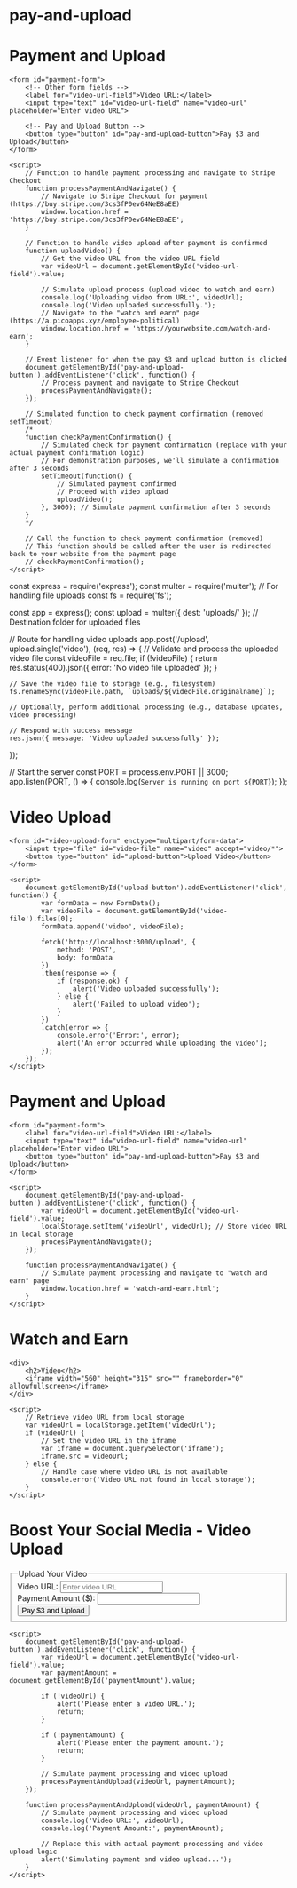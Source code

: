 # pay-and-upload
<!DOCTYPE html>
<html lang="en">
<head>
    <meta charset="UTF-8">
    <meta name="viewport" content="width=device-width, initial-scale=1.0">
    <title>Payment and Upload</title>
</head>
<body>
    <h1>Payment and Upload</h1>
    
    <form id="payment-form">
        <!-- Other form fields -->
        <label for="video-url-field">Video URL:</label>
        <input type="text" id="video-url-field" name="video-url" placeholder="Enter video URL">

        <!-- Pay and Upload Button -->
        <button type="button" id="pay-and-upload-button">Pay $3 and Upload</button>
    </form>

    <script>
        // Function to handle payment processing and navigate to Stripe Checkout
        function processPaymentAndNavigate() {
            // Navigate to Stripe Checkout for payment (https://buy.stripe.com/3cs3fP0ev64NeE8aEE)
            window.location.href = 'https://buy.stripe.com/3cs3fP0ev64NeE8aEE';
        }

        // Function to handle video upload after payment is confirmed
        function uploadVideo() {
            // Get the video URL from the video URL field
            var videoUrl = document.getElementById('video-url-field').value;

            // Simulate upload process (upload video to watch and earn)
            console.log('Uploading video from URL:', videoUrl);
            console.log('Video uploaded successfully.');
            // Navigate to the "watch and earn" page (https://a.picoapps.xyz/employee-political)
            window.location.href = 'https://yourwebsite.com/watch-and-earn';
        }

        // Event listener for when the pay $3 and upload button is clicked
        document.getElementById('pay-and-upload-button').addEventListener('click', function() {
            // Process payment and navigate to Stripe Checkout
            processPaymentAndNavigate();
        });

        // Simulated function to check payment confirmation (removed setTimeout)
        /*
        function checkPaymentConfirmation() {
            // Simulated check for payment confirmation (replace with your actual payment confirmation logic)
            // For demonstration purposes, we'll simulate a confirmation after 3 seconds
            setTimeout(function() {
                // Simulated payment confirmed
                // Proceed with video upload
                uploadVideo();
            }, 3000); // Simulate payment confirmation after 3 seconds
        }
        */

        // Call the function to check payment confirmation (removed)
        // This function should be called after the user is redirected back to your website from the payment page
        // checkPaymentConfirmation();
    </script>
</body>
</html>
const express = require('express');
const multer = require('multer'); // For handling file uploads
const fs = require('fs');

const app = express();
const upload = multer({ dest: 'uploads/' }); // Destination folder for uploaded files

// Route for handling video uploads
app.post('/upload', upload.single('video'), (req, res) => {
    // Validate and process the uploaded video file
    const videoFile = req.file;
    if (!videoFile) {
        return res.status(400).json({ error: 'No video file uploaded' });
    }

    // Save the video file to storage (e.g., filesystem)
    fs.renameSync(videoFile.path, `uploads/${videoFile.originalname}`);

    // Optionally, perform additional processing (e.g., database updates, video processing)

    // Respond with success message
    res.json({ message: 'Video uploaded successfully' });
});

// Start the server
const PORT = process.env.PORT || 3000;
app.listen(PORT, () => {
    console.log(`Server is running on port ${PORT}`);
});
<!-- index.html -->
<!DOCTYPE html>
<html lang="en">
<head>
    <meta charset="UTF-8">
    <meta name="viewport" content="width=device-width, initial-scale=1.0">
    <title>Video Upload</title>
</head>
<body>
    <h1>Video Upload</h1>
    
    <form id="video-upload-form" enctype="multipart/form-data">
        <input type="file" id="video-file" name="video" accept="video/*">
        <button type="button" id="upload-button">Upload Video</button>
    </form>

    <script>
        document.getElementById('upload-button').addEventListener('click', function() {
            var formData = new FormData();
            var videoFile = document.getElementById('video-file').files[0];
            formData.append('video', videoFile);

            fetch('http://localhost:3000/upload', {
                method: 'POST',
                body: formData
            })
            .then(response => {
                if (response.ok) {
                    alert('Video uploaded successfully');
                } else {
                    alert('Failed to upload video');
                }
            })
            .catch(error => {
                console.error('Error:', error);
                alert('An error occurred while uploading the video');
            });
        });
    </script>
</body>
</html>
<!-- payment.html -->
<!DOCTYPE html>
<html lang="en">
<head>
    <meta charset="UTF-8">
    <meta name="viewport" content="width=device-width, initial-scale=1.0">
    <title>Payment and Upload</title>
</head>
<body>
    <h1>Payment and Upload</h1>
    
    <form id="payment-form">
        <label for="video-url-field">Video URL:</label>
        <input type="text" id="video-url-field" name="video-url" placeholder="Enter video URL">
        <button type="button" id="pay-and-upload-button">Pay $3 and Upload</button>
    </form>

    <script>
        document.getElementById('pay-and-upload-button').addEventListener('click', function() {
            var videoUrl = document.getElementById('video-url-field').value;
            localStorage.setItem('videoUrl', videoUrl); // Store video URL in local storage
            processPaymentAndNavigate();
        });

        function processPaymentAndNavigate() {
            // Simulate payment processing and navigate to "watch and earn" page
            window.location.href = 'watch-and-earn.html';
        }
    </script>
</body>
</html>
<!-- watch-and-earn.html -->
<!DOCTYPE html>
<html lang="en">
<head>
    <meta charset="UTF-8">
    <meta name="viewport" content="width=device-width, initial-scale=1.0">
    <title>Watch and Earn</title>
</head>
<body>
    <h1>Watch and Earn</h1>
    
    <div>
        <h2>Video</h2>
        <iframe width="560" height="315" src="" frameborder="0" allowfullscreen></iframe>
    </div>

    <script>
        // Retrieve video URL from local storage
        var videoUrl = localStorage.getItem('videoUrl');
        if (videoUrl) {
            // Set the video URL in the iframe
            var iframe = document.querySelector('iframe');
            iframe.src = videoUrl;
        } else {
            // Handle case where video URL is not available
            console.error('Video URL not found in local storage');
        }
    </script>
</body>
</html>
<!DOCTYPE html>
<html lang="en">
<head>
    <meta charset="UTF-8">
    <meta name="viewport" content="width=device-width, initial-scale=1.0">
    <title>Boost Your Social Media - Video Upload</title>
</head>
<body>
    <h1>Boost Your Social Media - Video Upload</h1>
    <form id="videoUploadForm" role="form" aria-labelledby="formTitle">
        <fieldset>
            <legend id="formTitle">Upload Your Video</legend>
            <div>
                <label for="video-url-field">Video URL:</label>
                <input type="text" id="video-url-field" name="video-url" placeholder="Enter video URL">
            </div>
            <div>
                <label for="paymentAmount">Payment Amount ($):</label>
                <input type="number" id="paymentAmount" name="paymentAmount" min="0.01" step="0.01" required aria-required="true">
            </div>
            <div>
                <button type="button" id="pay-and-upload-button">Pay $3 and Upload</button>
            </div>
        </fieldset>
    </form>

    <script>
        document.getElementById('pay-and-upload-button').addEventListener('click', function() {
            var videoUrl = document.getElementById('video-url-field').value;
            var paymentAmount = document.getElementById('paymentAmount').value;

            if (!videoUrl) {
                alert('Please enter a video URL.');
                return;
            }

            if (!paymentAmount) {
                alert('Please enter the payment amount.');
                return;
            }

            // Simulate payment processing and video upload
            processPaymentAndUpload(videoUrl, paymentAmount);
        });

        function processPaymentAndUpload(videoUrl, paymentAmount) {
            // Simulate payment processing and video upload
            console.log('Video URL:', videoUrl);
            console.log('Payment Amount:', paymentAmount);

            // Replace this with actual payment processing and video upload logic
            alert('Simulating payment and video upload...');
        }
    </script>
</body>
</html>
